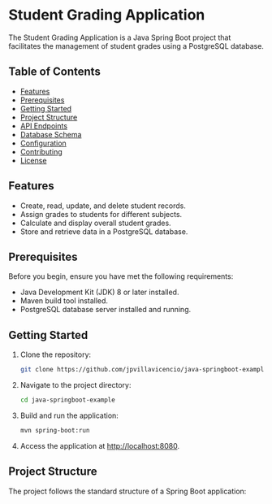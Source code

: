 # Student Grading Application

The Student Grading Application is a Java Spring Boot project that facilitates the management of
student grades using a PostgreSQL database.

## Table of Contents

- [Features](#features)
- [Prerequisites](#prerequisites)
- [Getting Started](#getting-started)
- [Project Structure](#project-structure)
- [API Endpoints](#api-endpoints)
- [Database Schema](#database-schema)
- [Configuration](#configuration)
- [Contributing](#contributing)
- [License](#license)

## Features

- Create, read, update, and delete student records.
- Assign grades to students for different subjects.
- Calculate and display overall student grades.
- Store and retrieve data in a PostgreSQL database.

## Prerequisites

Before you begin, ensure you have met the following requirements:

- Java Development Kit (JDK) 8 or later installed.
- Maven build tool installed.
- PostgreSQL database server installed and running.

## Getting Started

1. Clone the repository:

    ```bash
    git clone https://github.com/jpvillavicencio/java-springboot-example.git
    ```

2. Navigate to the project directory:

    ```bash
    cd java-springboot-example
    ```

3. Build and run the application:

    ```bash
    mvn spring-boot:run
    ```

4. Access the application at [http://localhost:8080](http://localhost:8080).

## Project Structure

The project follows the standard structure of a Spring Boot application:

